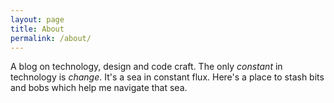 ```yaml
---
layout: page
title: About
permalink: /about/
---
```

A blog on technology, design and code craft.
The only *constant* in technology is *change*. It's a sea in constant flux.
Here's a place to stash bits and bobs which help me navigate that sea.